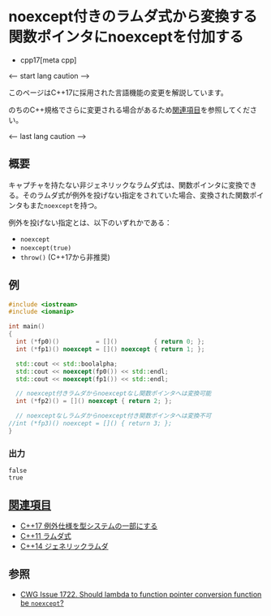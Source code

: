 # noexcept付きのラムダ式から変換する関数ポインタにnoexceptを付加する
* cpp17[meta cpp]

<-- start lang caution -->

このページはC++17に採用された言語機能の変更を解説しています。

のちのC++規格でさらに変更される場合があるため[関連項目](#relative_page)を参照してください。

<-- last lang caution -->

## 概要
キャプチャを持たない非ジェネリックなラムダ式は、関数ポインタに変換できる。そのラムダ式が例外を投げない指定をされていた場合、変換された関数ポインタもまた`noexcept`を持つ。

例外を投げない指定とは、以下のいずれかである：

- `noexcept`
- `noexcept(true)`
- `throw()` (C++17から非推奨)


## 例
```cpp example
#include <iostream>
#include <iomanip>

int main()
{
  int (*fp0)()          = []()          { return 0; };
  int (*fp1)() noexcept = []() noexcept { return 1; };

  std::cout << std::boolalpha;
  std::cout << noexcept(fp0()) << std::endl;
  std::cout << noexcept(fp1()) << std::endl;

  // noexcept付きラムダからnoexceptなし関数ポインタへは変換可能
  int (*fp2)() = []() noexcept { return 2; };

  // noexceptなしラムダからnoexcept付き関数ポインタへは変換不可
//int (*fp3)() noexcept = []() { return 3; };
}
```

### 出力
```
false
true
```


## <a id="relative-page" href="#relative-page">関連項目</a>
- [C++17 例外仕様を型システムの一部にする](exception_spec_be_part_of_the_type_system.md)
- [C++11 ラムダ式](/lang/cpp11/lambda_expressions.md)
- [C++14 ジェネリックラムダ](/lang/cpp14/generic_lambdas.md)


## 参照
- [CWG Issue 1722. Should lambda to function pointer conversion function be `noexcept`?](https://wg21.cmeerw.net/cwg/issue1722)
